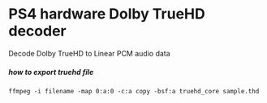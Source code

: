 # PS4 hardware Dolby TrueHD decoder

Decode Dolby TrueHD to Linear PCM audio data

##### how to export truehd file

```
ffmpeg -i filename -map 0:a:0 -c:a copy -bsf:a truehd_core sample.thd
```
